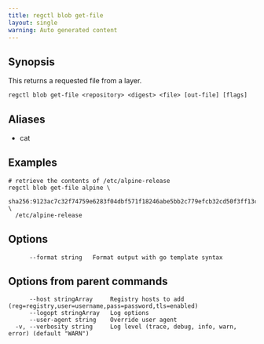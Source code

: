 ```yaml
---
title: regctl blob get-file
layout: single
warning: Auto generated content
---
```


## Synopsis

This returns a requested file from a layer.

```shell
regctl blob get-file <repository> <digest> <file> [out-file] [flags]
```

## Aliases

- cat

## Examples

```shell
# retrieve the contents of /etc/alpine-release
regctl blob get-file alpine \
  sha256:9123ac7c32f74759e6283f04dbf571f18246abe5bb2c779efcb32cd50f3ff13c \
  /etc/alpine-release
```

## Options

```text
      --format string   Format output with go template syntax
```

## Options from parent commands

```text
      --host stringArray     Registry hosts to add (reg=registry,user=username,pass=password,tls=enabled)
      --logopt stringArray   Log options
      --user-agent string    Override user agent
  -v, --verbosity string     Log level (trace, debug, info, warn, error) (default "WARN")
```
